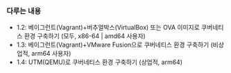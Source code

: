 ### 다루는 내용 
- 1.2: 베이그런트(Vagrant)+버추얼박스(VirtualBox) 또는 OVA 이미지로 쿠버네티스 환경 구축하기 (모두, x86-64 | amd64 사용자)
- 1.3: 베이그런트(Vagrant)+VMware Fusion으로 쿠버네티스 환경 구축하기 (비상업적, arm64 사용자)
- 1.4: UTM(QEMU)로 쿠버네티스 환경 구축하기 (상업적, arm64)

